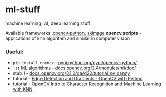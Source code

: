 # ml-stuff
machine learning, AI, deep learning stuff
  
  
Available frameworks: [opencv-python](http://docs.opencv.org/3.0-beta/index.html), [skimage](http://scikit-image.org/)
**opencv scripts** - applications of knn algorithm and similar in computer vision

### Useful: 
+ `pip install opencv` - [pypi.python.org/pypi/opencv-python/](https://pypi.python.org/pypi/opencv-python/3.1.0.3)
+ **`!!!`** ML algorithms - [docs.opencv.org/2.4/modules/ml/doc/](http://docs.opencv.org/2.4/modules/ml/doc/ml.html)
+ stub 1 - [docs.opencv.org/3.1.0/da/d22/tutorial_py_canny](http://docs.opencv.org/3.1.0/da/d22/tutorial_py_canny.html)
+ tutorial - [Edge Detection and Gradients - OpenCV with Python](https://www.youtube.com/watch?v=CJMCoAsK-h0)
+ tutorial - [OpenCV Intro to Character Recognition and Machine Learning with KNN](https://www.youtube.com/watch?v=6FzlF9qf960)